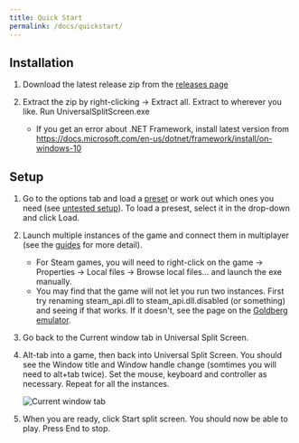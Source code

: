 ```yaml
---
title: Quick Start
permalink: /docs/quickstart/
---
```


## Installation
1. Download the latest release zip from the [releases page](https://github.com/UniversalSplitScreen/UniversalSplitScreen/releases/latest)

1. Extract the zip by right-clicking -> Extract all. Extract to wherever you like. Run UniversalSplitScreen.exe
    * If you get an error about .NET Framework, install latest version from https://docs.microsoft.com/en-us/dotnet/framework/install/on-windows-10
    
## Setup
1. Go to the options tab and load a [preset][guides page] or work out which ones you need (see [untested setup](https://universalsplitscreen.github.io/docs/untested/)). To load a presest, select it in the drop-down and click Load.

1. Launch multiple instances of the game and connect them in multiplayer (see the [guides][guides page] for more detail).
    * For Steam games, you will need to right-click on the game -> Properties -> Local files -> Browse local files... and launch the exe manually. 
    * You may find that the game will not let you run two instances. First try renaming steam_api.dll to steam_api.dll.disabled (or something) and seeing if that works. If it doesn't, see the page on the [Goldberg emulator](https://universalsplitscreen.github.io/docs/goldberg/).

1. Go back to the Current window tab in Universal Split Screen.

1. Alt-tab into a game, then back into Universal Split Screen. You should see the Window title and Window handle change (somtimes you will need to alt+tab twice). Set the mouse, keyboard and controller as necessary. Repeat for all the instances.

    ![Current window tab](https://raw.githubusercontent.com/UniversalSplitScreen/UniversalSplitScreen.github.io/master/img/options.png)

1. When you are ready, click Start split screen. You should now be able to play. Press End to stop.

[guides page]: https://universalsplitscreen.github.io/docs/guides/borderlands2/#collapse-3

